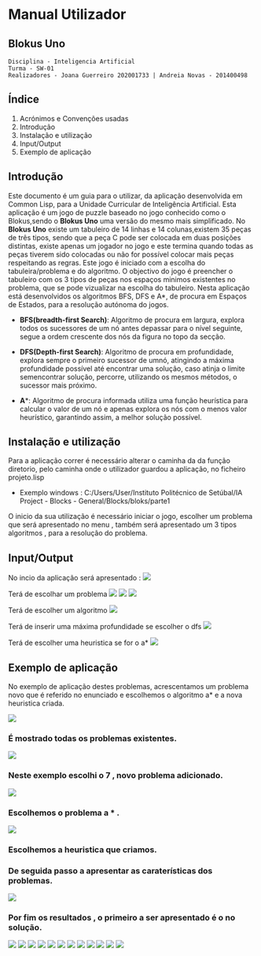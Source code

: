 # Manual Utilizador
## Blokus Uno
    Disciplina - Inteligencia Artificial
    Turma - SW-01
    Realizadores - Joana Guerreiro 202001733 | Andreia Novas - 201400498 
## Índice
1. Acrónimos e Convenções usadas
2. Introdução
3. Instalação e utilização
4. Input/Output
5. Exemplo de aplicação

## Introdução
Este documento é um guia para o utilizar, da aplicação desenvolvida em Common Lisp, para a Unidade Curricular de Inteligência Artificial. Esta aplicação é um jogo de puzzle baseado no jogo conhecido como o Blokus,sendo o **Blokus Uno** uma versão do mesmo mais simplificado. No **Blokus Uno** existe um tabuleiro de 14 linhas e 14 colunas,existem 35 peças de três tipos, sendo que a peça C pode ser colocada em duas posições distintas, existe apenas um jogador no jogo e este termina quando todas as peças tiverem sido colocadas ou não for possível colocar mais peças respeitando as regras.
Este jogo é iniciado com a escolha do tabuleira/problema e do algoritmo. O objectivo do jogo é preencher o tabuleiro com os 3 tipos de peças nos espaços minimos existentes no problema, que se pode vizualizar na escolha do tabuleiro.
Nesta aplicação está desenvolvidos os algoritmos BFS, DFS e A*, de procura em Espaços de Estados, para a resolução autónoma do jogos.

- **BFS(breadth-first Search)**: Algoritmo de procura em largura, explora todos os sucessores de um nó antes depassar para o nível seguinte, segue a ordem crescente dos nós da figura no topo da secção.

- **DFS(Depth-first Search)**: Algoritmo de procura em profundidade, explora sempre o primeiro sucessor de umnó, atingindo a máxima profundidade possível até encontrar uma solução, caso atinja o limite semencontrar solução, percorre, utilizando os mesmos métodos, o sucessor mais próximo.

- **A***: Algoritmo de procura informada utiliza uma função heurística para calcular o valor de um nó e apenas explora os nós com o menos valor heurístico, garantindo assim, a melhor solução possível.

## Instalação e utilização
Para a aplicação correr é necessário alterar o caminha da da função diretorio, pelo caminha onde o utilizador
guardou a aplicação, no ficheiro projeto.lisp
- Exemplo windows : C:/Users/User/Instituto Politécnico de Setúbal/IA Project - Blocks - General/Blocks/bloks/parte1

O inicio da sua utilização é necessário iniciar o jogo, escolher um problema que será apresentado no menu , também será apresentado um 3 tipos algoritmos , para a resolução do problema.  
 

## Input/Output
No incio da aplicação será apresentado :
![](https://raw.githubusercontent.com/andreia-novas/bloks/661e02e8bb63450a918b05107ab5a46c15a263f7/menu1.PNG)

Terá de escolhar um problema
![](https://raw.githubusercontent.com/andreia-novas/bloks/main/problema1.PNG)
![](https://raw.githubusercontent.com/andreia-novas/bloks/main/problema2.PNG)
![](https://raw.githubusercontent.com/andreia-novas/bloks/main/problema3.PNG)

Terá de escolher um algoritmo
![](https://raw.githubusercontent.com/andreia-novas/bloks/main/algoitmo.PNG)

Terá de inserir uma máxima profundidade se escolher o dfs
![](https://raw.githubusercontent.com/andreia-novas/bloks/main/profundidade.PNG)

Terá de escolher uma heuristica se for o a*
![](https://raw.githubusercontent.com/andreia-novas/bloks/main/heuristica.PNG)

## Exemplo de aplicação
No exemplo de aplicação destes problemas, acrescentamos um problema novo que é referido no enunciado e escolhemos o algoritmo a* e a nova heuristica criada.

![](https://raw.githubusercontent.com/andreia-novas/bloks/main/Exemplo_parte1.PNG)
### É mostrado todas os problemas existentes. 
![](https://raw.githubusercontent.com/andreia-novas/bloks/main/Exemplo_parte2.PNG)
### Neste exemplo escolhi o 7 , novo problema adicionado.
![](https://raw.githubusercontent.com/andreia-novas/bloks/main/exemplo3.PNG)
### Escolhemos o problema a * .
![](https://raw.githubusercontent.com/andreia-novas/bloks/main/exemplo4.PNG)
### Escolhemos a heuristica que criamos.

### De seguida passo a apresentar as caraterísticas dos problemas.
![](https://raw.githubusercontent.com/andreia-novas/bloks/main/exemplo5.PNG)
### Por fim os resultados , o primeiro a ser apresentado é o no solução. 
![](https://raw.githubusercontent.com/andreia-novas/bloks/main/exemplo6.PNG)
![](https://raw.githubusercontent.com/andreia-novas/bloks/main/exemplo7.PNG)
![](https://raw.githubusercontent.com/andreia-novas/bloks/main/exemplo8.PNG)
![](https://raw.githubusercontent.com/andreia-novas/bloks/main/exemplo9.PNG)
![](https://raw.githubusercontent.com/andreia-novas/bloks/main/exemplo10.PNG)
![](https://raw.githubusercontent.com/andreia-novas/bloks/main/exemplo11.PNG)
![](https://raw.githubusercontent.com/andreia-novas/bloks/main/exemplo12.PNG)
![](https://raw.githubusercontent.com/andreia-novas/bloks/main/exemplo13.PNG)
![](https://raw.githubusercontent.com/andreia-novas/bloks/main/exemplo14.PNG)
![](https://raw.githubusercontent.com/andreia-novas/bloks/main/exemplo15.PNG)
![](https://raw.githubusercontent.com/andreia-novas/bloks/main/exemplo16.PNG)
![](https://raw.githubusercontent.com/andreia-novas/bloks/main/exemplo17.PNG)



